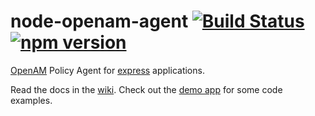 node-openam-agent [![Build Status](https://travis-ci.org/zoltantarcsay/node-openam-agent.svg?branch=master)](https://travis-ci.org/zoltantarcsay/node-openam-agent) [![npm version](https://badge.fury.io/js/openam-agent.svg)](http://badge.fury.io/js/openam-agent)
=================
[OpenAM](https://backstage.forgerock.com/#!/docs/openam/current/getting-started) Policy Agent for [express](http://expressjs.com/) applications.

Read the docs in the [wiki](https://github.com/zoltantarcsay/node-openam-agent/wiki).
Check out the [demo app](https://github.com/zoltantarcsay/node-openam-agent-demo) for some code examples.

